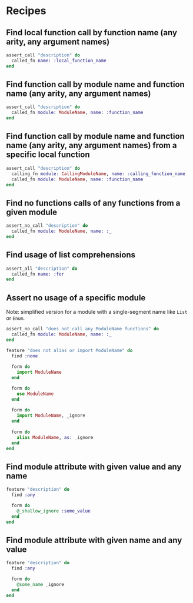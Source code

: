 # Recipes

## Find local function call by function name (any arity, any argument names)

```elixir
assert_call "description" do
  called_fn name: :local_function_name
end
```

## Find function call by module name and function name (any arity, any argument names)

```elixir
assert_call "description" do
  called_fn module: ModuleName, name: :function_name
end
```

## Find function call by module name and function name (any arity, any argument names) from a specific local function

```elixir
assert_call "description" do
  calling_fn module: CallingModuleName, name: :calling_function_name
  called_fn module: ModuleName, name: :function_name
end
```

## Find no functions calls of any functions from a given module

```elixir
assert_no_call "description" do
  called_fn module: ModuleName, name: :_
end
```

## Find usage of list comprehensions

```elixir
assert_all "description" do
  called_fn name: :for
end
```

## Assert no usage of a specific module

Note: simplified version for a module with a single-segment name like `List` or `Enum`.

```elixir
assert_no_call "does not call any ModuleName functions" do
  called_fn module: ModuleName, name: :_
end

feature "does not alias or import ModuleName" do
  find :none
   
  form do
    import ModuleName
  end

  form do
    use ModuleName
  end
   
  form do
    import ModuleName, _ignore
  end
    
  form do
    alias ModuleName, as: _ignore
  end
end
```

## Find module attribute with given value and any name

```elixir
feature "description" do
  find :any

  form do
    @_shallow_ignore :some_value
  end
end
```

## Find module attribute with given name and any value

```elixir
feature "description" do
  find :any

  form do
    @some_name _ignore
  end
end
```
